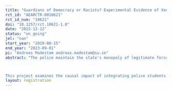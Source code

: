 ```yaml
---
title: "Guardians of Democracy or Racists? Experimental Evidence of Xenophobia among Swedish Police Students"
rct_id: "AEARCTR-0010621"
rct_id_num: "10621"
doi: "10.1257/rct.10621-1.0"
date: "2022-12-12"
status: "on_going"
jel: "nan"
start_year: "2019-08-15"
end_year: "2023-09-01"
pi: "Andreas Madestam andreas.madestam@su.se"
abstract: "The police maintain the state's monopoly of legitimate force and much of their authority rests on them acting as the guardians of democracy. If the police abuse their power by expressing xenophobic views, they risk eroding the public's trust. Higher education is often seen as a tool to reduce prejudice, suggesting that an educated police force should result in more tolerant police officers. At the same time, the education system socializes students into an existing police culture which may counteract this effect–if the culture contains xenophobic tendencies.

This project examines the causal impact of integrating police students with different racial stereotypes on the students’ subsequent stereotypes, attitudes, and academic performance. The impact will be assessed by randomly assigning police students at the police academy to study partners based on their initial racial stereotypes. Because the police force is a traditionally male-dominated environment, we will pay special attention to student gender."
layout: registration
---
```


